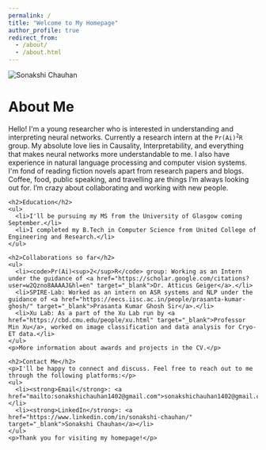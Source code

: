 ```yaml
---
permalink: /
title: "Welcome to My Homepage"
author_profile: true
redirect_from:
  - /about/
  - /about.html
---
```


<div class="about-section">
  <!-- Profile Photo -->
  <div class="profile-photo">
    <img src="/images/Prof-photo.png" alt="Sonakshi Chauhan">
  </div>

  <!-- About Description -->
  <div class="about-description">
    <h1>About Me</h1>
    <p>Hello! I'm a young researcher who is interested in understanding and interpreting neural networks. Currently a research intern at the <code>Pr(Ai)<sup>2</sup>R</code> group. My absolute love lies in Causality, Interpretability, and everything that makes neural networks more understandable to me. I also have experience in natural language processing and computer vision systems. I'm fond of reading fiction novels apart from research papers and blogs. Coffee, food, public speaking, and travelling are things I’m always looking out for. I’m crazy about collaborating and working with new people.</p>

    <h2>Education</h2>
    <ul>
      <li>I'll be pursuing my MS from the University of Glasgow coming September.</li>
      <li>I completed my B.Tech in Computer Science from United College of Engineering and Research.</li>
    </ul>

    <h2>Collaborations so far</h2>
    <ul>
      <li><code>Pr(Ai)<sup>2</sup>R</code> group: Working as an Intern under the guidance of <a href="https://scholar.google.com/citations?user=w2Qzno8AAAAJ&hl=en" target="_blank">Dr. Atticus Geiger</a>.</li>
      <li>SPIRE-Lab: Worked as an intern on ASR systems and NLP under the guidance of <a href="https://eecs.iisc.ac.in/people/prasanta-kumar-ghosh/" target="_blank">Prasanta Kumar Ghosh Sir</a>.</li>
      <li>Xu Lab: As a part of the Xu Lab run by <a href="https://cbd.cmu.edu/people/xu.html" target="_blank">Professor Min Xu</a>, worked on image classification and data analysis for Cryo-ET data.</li>
    </ul>
    <p>More information about awards and projects in the CV.</p>

    <h2>Contact Me</h2>
    <p>I'll be happy to connect and discuss. Feel free to reach out to me through the following platforms:</p>
    <ul>
      <li><strong>Email</strong>: <a href="mailto:sonakshichauhan1402@gmail.com">sonakshichauhan1402@gmail.com</a></li>
      <li><strong>LinkedIn</strong>: <a href="https://www.linkedin.com/in/sonakshi-chauhan/" target="_blank">Sonakshi Chauhan</a></li>
    </ul>
    <p>Thank you for visiting my homepage!</p>
  </div>
</div>
